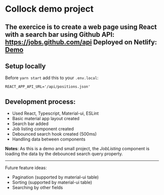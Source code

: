 # Collock demo project
The exercice is to create a web page using React with a search bar using Github API: https://jobs.github.com/api
Deployed on Netlify: [Demo](https://confident-bohr-358442.netlify.com)
---
## Setup locally
Before `yarn start` add this to your `.env.local`:
```
REACT_APP_API_URL='/api/positions.json'
```

## Development process:
- Used React, Typescript, Material-ui, ESLint
- Basic material app layout created
- Search bar added
- Job listing component created
- Debounced search hook created (500ms)
- Handling data between components

__Notes__: As this is a demo and small project, the _JobListing_ component is loading the data by the debounced search query property.

---
Future feature ideas:
- Pagination (supported by material-ui table)
- Sorting  (supported by material-ui table)
- Searching by other fields
